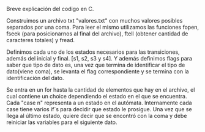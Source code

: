 Breve explicación del codigo en C.

Construimos un archivo txt "valores.txt" con muchos valores posibles separados por una coma. Para leer el mismo utilizamos las funciones
fopen, fseek (para posicionarnos al final del archivo), ftell (obtener cantidad de caracteres totales) y fread.

Definimos cada uno de los estados necesarios para las transiciones, además del inicial y final. [s1, s2, s3 y s4]. Y además definimos flags
para saber que tipo de dato es, una vez que termina de identificar el tipo de dato(viene coma), se levanta el flag correspondiente
y se termina con la identificación del dato. 

Se entra en un for hasta la cantidad de elementos que hay en el archivo, el cual contiene un choice dependiendo el estado en el que se
encuentra. Cada "case n" representa a un estado en el autómata. Internamente cada case tiene varios if´s para decidir que estado
le prosigue.
Una vez que se llega al último estado, quiere decir que se encontró con la coma y debe reiniciar las variables para el siguiente dato.
